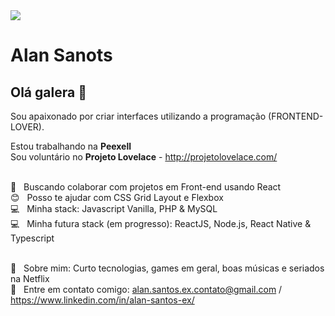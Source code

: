 
<img width="auto" src="https://media-exp1.licdn.com/dms/image/C4D16AQGEt7SDUnIimw/profile-displaybackgroundimage-shrink_200_800/0/1612386289847?e=1619654400&v=beta&t=xJpPiaGUJGURHl_vee3STQa1riMyBK-sRP3vjEUGgA0">

# Alan Sanots

## Olá galera 👋
Sou apaixonado por criar interfaces utilizando a programação (FRONTEND-LOVER).

  Estou trabalhando na **Peexell**
  <br/>Sou voluntário no **Projeto Lovelace** - http://projetolovelace.com/
  
 <br/> :purple_heart: &nbsp; Buscando colaborar com projetos em Front-end usando React
 <br/> :blush: &nbsp; Posso te ajudar com CSS Grid Layout e Flexbox
 <br/> :computer: &nbsp; Minha stack: Javascript Vanilla, PHP & MySQL
 <br/> :computer: &nbsp; Minha futura stack (em progresso): ReactJS, Node.js, React Native & Typescript
 
 
 <br/> 💬  &nbsp; Sobre mim: Curto tecnologias, games em geral, boas músicas e seriados na Netflix
 <br/> :email: &nbsp; Entre em contato comigo: alan.santos.ex.contato@gmail.com / https://www.linkedin.com/in/alan-santos-ex/
